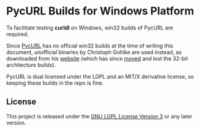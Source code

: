 # PycURL Builds for Windows Platform

To facilitate testing __curldl__ on Windows, win32 builds of PycURL
are required.

Since [PycURL](https://pycurl.io/) has no official win32 builds
at the time of writing this document, unofficial binaries by
Christoph Gohlke are used instead, as downloaded from his
[website](https://www.lfd.uci.edu/~gohlke/pythonlibs/#pycurl)
(which has since [moved](https://github.com/cgohlke/win_arm64-wheels)
and lost the 32-bit architecture builds).

PycURL is dual licensed under the LGPL and an MIT/X derivative
license, so keeping these builds in the repo is fine.

## License

This project is released under the [GNU LGPL License Version 3](LICENSE.md) or any later version.
